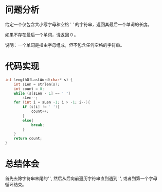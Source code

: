 # 问题分析
给定一个仅包含大小写字母和空格 ' ' 的字符串，返回其最后一个单词的长度。

如果不存在最后一个单词，请返回 0 。

说明：一个单词是指由字母组成，但不包含任何空格的字符串。
# 代码实现
```C
int lengthOfLastWord(char* s) {
    int sLen = strlen(s);
    int count = 0;
    while (s[sLen - 1] == ' ')
        sLen--;
    for (int i = sLen -1; i > -1; i--){
        if (s[i] != ' '){
            count++;
        }
        else{
            break;
        }
    }
    return count;
}
```
# 总结体会
首先去除字符串末尾的' ', 然后从后向前遍历字符串直到遇到' ', 或者到第一个字母循环结束。